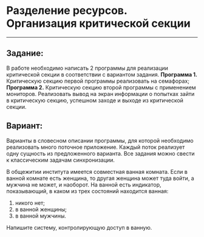 # Разделение ресурсов. Организация критической секции
---
## Задание: 
В работе необходимо написать 2 программы для реализации критической секции в соответствии с вариантом задания. 
**Программа 1.** Критическую секцию первой программы реализовать на семафорах;
**Программа 2.** Критическую секцию второй программы с применением мониторов. 
Реализовать вывод на  экран информации о попытках зайти в критическую секцию, успешном заходе и выходе из критической секции.

## Вариант:
Варианты в словесном описании программы, для которой необходимо реализовать много поточное приложение. Каждый поток реализует одну сущность из
предложенного варианта. Все задания можно свести к классическим задачам синхронизации.

В общежитии института имеется совместная ванная комната. Если в
ванной комнате есть женщина, то другая женщина может туда войти, а мужчина не
может, и наоборот. На ванной есть индикатор, показывающий, в каком из трех
состояний находится ванная: 
1) никого нет;
2) в ванной женщины;
3) в ванной мужчины.

Напишите систему, контролирующую доступ в ванную.
